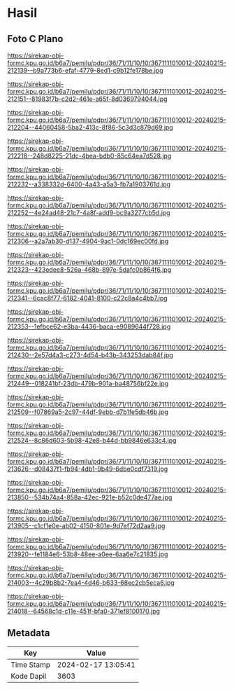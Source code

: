 # Hasil

## Foto C Plano

https://sirekap-obj-formc.kpu.go.id/b6a7/pemilu/pdpr/36/71/11/10/10/3671111010012-20240215-212139--b9a773b6-efaf-4779-8ed1-c9b12fe178be.jpg

https://sirekap-obj-formc.kpu.go.id/b6a7/pemilu/pdpr/36/71/11/10/10/3671111010012-20240215-212151--81983f7b-c2d2-461e-a65f-8d0369794044.jpg

https://sirekap-obj-formc.kpu.go.id/b6a7/pemilu/pdpr/36/71/11/10/10/3671111010012-20240215-212204--44060458-5ba2-413c-8f86-5c3d3c879d69.jpg

https://sirekap-obj-formc.kpu.go.id/b6a7/pemilu/pdpr/36/71/11/10/10/3671111010012-20240215-212218--248d8225-21dc-4bea-bdb0-85c64ea7d528.jpg

https://sirekap-obj-formc.kpu.go.id/b6a7/pemilu/pdpr/36/71/11/10/10/3671111010012-20240215-212232--a338332d-6400-4a43-a5a3-fb7a1903761d.jpg

https://sirekap-obj-formc.kpu.go.id/b6a7/pemilu/pdpr/36/71/11/10/10/3671111010012-20240215-212252--4e24ad48-21c7-4a8f-add9-bc9a3277cb5d.jpg

https://sirekap-obj-formc.kpu.go.id/b6a7/pemilu/pdpr/36/71/11/10/10/3671111010012-20240215-212306--a2a7ab30-d137-4904-9ac1-0dc169ec00fd.jpg

https://sirekap-obj-formc.kpu.go.id/b6a7/pemilu/pdpr/36/71/11/10/10/3671111010012-20240215-212323--423edee8-526a-468b-897e-5dafc0b864f6.jpg

https://sirekap-obj-formc.kpu.go.id/b6a7/pemilu/pdpr/36/71/11/10/10/3671111010012-20240215-212341--6cac8f77-6182-4041-8100-c22c8a4c4bb7.jpg

https://sirekap-obj-formc.kpu.go.id/b6a7/pemilu/pdpr/36/71/11/10/10/3671111010012-20240215-212353--1efbce62-e3ba-4436-baca-e9089644f728.jpg

https://sirekap-obj-formc.kpu.go.id/b6a7/pemilu/pdpr/36/71/11/10/10/3671111010012-20240215-212430--2e57d4a3-c273-4d54-b43b-343253dab84f.jpg

https://sirekap-obj-formc.kpu.go.id/b6a7/pemilu/pdpr/36/71/11/10/10/3671111010012-20240215-212449--018241bf-23db-479b-901a-ba48756bf22e.jpg

https://sirekap-obj-formc.kpu.go.id/b6a7/pemilu/pdpr/36/71/11/10/10/3671111010012-20240215-212509--f07869a5-2c97-44df-9ebb-d7b1fe5db46b.jpg

https://sirekap-obj-formc.kpu.go.id/b6a7/pemilu/pdpr/36/71/11/10/10/3671111010012-20240215-212524--8c86d603-5b98-42e8-b44d-bb9846e633c4.jpg

https://sirekap-obj-formc.kpu.go.id/b6a7/pemilu/pdpr/36/71/11/10/10/3671111010012-20240215-213626--d08437f1-fb94-4db1-9b49-6dbe0cdf7319.jpg

https://sirekap-obj-formc.kpu.go.id/b6a7/pemilu/pdpr/36/71/11/10/10/3671111010012-20240215-213850--534b74a4-858a-42ec-921e-b52c0de477ae.jpg

https://sirekap-obj-formc.kpu.go.id/b6a7/pemilu/pdpr/36/71/11/10/10/3671111010012-20240215-213905--c1cf1e0e-ab02-4150-801e-9d7ef72d2aa9.jpg

https://sirekap-obj-formc.kpu.go.id/b6a7/pemilu/pdpr/36/71/11/10/10/3671111010012-20240215-213920--fe1184e6-53b8-48ee-a0ee-6aa6e7c21835.jpg

https://sirekap-obj-formc.kpu.go.id/b6a7/pemilu/pdpr/36/71/11/10/10/3671111010012-20240215-214003--4c29b8b2-7ea4-4d46-b633-68ec2cb5eca6.jpg

https://sirekap-obj-formc.kpu.go.id/b6a7/pemilu/pdpr/36/71/11/10/10/3671111010012-20240215-214018--64568c1d-c11e-451f-bfa0-371ef8100170.jpg


## Metadata

| Key        | Value               |
| ---------- | ------------------- |
| Time Stamp | 2024-02-17 13:05:41 |
| Kode Dapil | 3603                |



